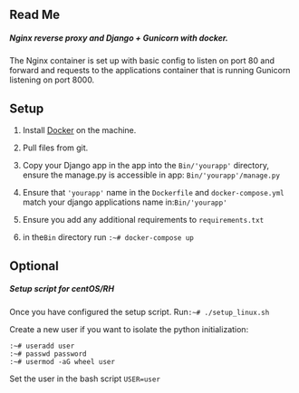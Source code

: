 ## Read Me


##### Nginx reverse proxy and Django + Gunicorn with docker.

The Nginx container is set up with basic config to listen on port 80 and forward and requests to the applications container that is running Gunicorn listening on port 8000.

## Setup 
1. Install 
[Docker](https://docs.docker.com/install/) on the machine.

2. Pull files from git.

3. Copy your Django app in the app into the `Bin/'yourapp'` directory, ensure the manage.py is accessible in app: `Bin/'yourapp'/manage.py`

4. Ensure that `'yourapp'` name in the `Dockerfile` and `docker-compose.yml`  match your django applications name in:`Bin/'yourapp'`

5. Ensure you add any additional requirements to `requirements.txt`

6. in the`Bin` directory run ` :~# docker-compose up `


## Optional

##### Setup script for centOS/RH

Once you have configured the setup script.
Run`:~# ./setup_linux.sh`

Create a new user if you want to isolate the python initialization:

    :~# useradd user
    :~# passwd password
    :~# usermod -aG wheel user

Set the user in the bash script ` USER=user ` 
